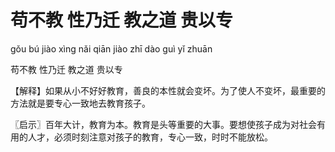 # 苟不教 性乃迁 教之道 贵以专

gǒu bú jiào xìng nǎi qiān jiào zhī dào guì yǐ zhuān

苟不教 性乃迁 教之道 贵以专

【解释】如果从小不好好教育，善良的本性就会变坏。为了使人不变坏，最重要的方法就是要专心一致地去教育孩子。

〖启示〗百年大计，教育为本。教育是头等重要的大事。要想使孩子成为对社会有用的人才，必须时刻注意对孩子的教育，专心一致，时时不能放松。